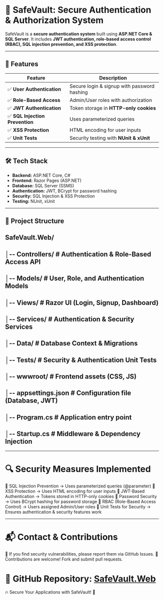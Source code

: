 # 🔐 SafeVault: Secure Authentication & Authorization System  


SafeVault is a **secure authentication system** built using **ASP.NET Core & SQL Server**. It includes **JWT authentication, role-based access control (RBAC), SQL injection prevention, and XSS protection**.  

---

## 🚀 Features  

| Feature                  | Description |
|--------------------------|-------------|
| ✅ **User Authentication** | Secure login & signup with password hashing |
| ✅ **Role-Based Access** | Admin/User roles with authorization |
| ✅ **JWT Authentication** | Token storage in **HTTP-only cookies** |
| ✅ **SQL Injection Prevention** | Uses parameterized queries |
| ✅ **XSS Protection** | HTML encoding for user inputs |
| ✅ **Unit Tests** | Security testing with **NUnit & xUnit** |

---

## 🛠️ Tech Stack  

- **Backend:** ASP.NET Core, C#  
- **Frontend:** Razor Pages (ASP.NET)  
- **Database:** SQL Server (SSMS)  
- **Authentication:** JWT, BCrypt for password hashing  
- **Security:** SQL Injection & XSS Protection  
- **Testing:** NUnit, xUnit  

---

## 📂 Project Structure  

SafeVault.Web/
--
│-- Controllers/       # Authentication & Role-Based Access API
--
│-- Models/            # User, Role, and Authentication Models
--
│-- Views/             # Razor UI (Login, Signup, Dashboard)
--
│-- Services/          # Authentication & Security Services
--
│-- Data/              # Database Context & Migrations
--
│-- Tests/             # Security & Authentication Unit Tests
--
│-- wwwroot/           # Frontend assets (CSS, JS)
--
│-- appsettings.json   # Configuration file (Database, JWT)
--
│-- Program.cs         # Application entry point
--
│-- Startup.cs         # Middleware & Dependency Injection
--

---

# 🔍 Security Measures Implemented
🔹 SQL Injection Prevention → Uses parameterized queries (@parameter)
🔹 XSS Protection → Uses HTML encoding for user inputs
🔹 JWT-Based Authentication → Tokens stored in HTTP-only cookies
🔹 Password Security → Uses BCrypt hashing for password storage
🔹 RBAC (Role-Based Access Control) → Users assigned Admin/User roles
🔹 Unit Tests for Security → Ensures authentication & security features work

---

# 📬 Contact & Contributions
🔹 If you find security vulnerabilities, please report them via GitHub Issues.
🔹 Contributions are welcome! Fork and submit pull requests.

# 📌 GitHub Repository: [SafeVault.Web](https://github.com/JK-Singh04/SafeVault.Web)
 🔥 Secure Your Applications with SafeVault! 🚀







